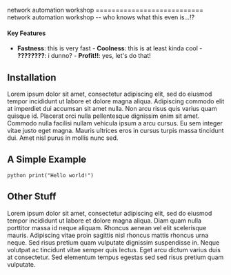 network automation workshop =========================== network automation workshop -- who knows what this even is...!?
#### Key Features
- __Fastness__: this is very fast - __Coolness__: this is at least kinda cool - __????????__: i dunno? - __Profit!!__: yes, let's do that!
## Installation
Lorem ipsum dolor sit amet, consectetur adipiscing elit, sed do eiusmod tempor incididunt ut labore et dolore magna aliqua. Adipiscing commodo elit at imperdiet dui accumsan sit amet 
nulla. Non arcu risus quis varius quam quisque id. Placerat orci nulla pellentesque dignissim enim sit amet. Commodo nulla facilisi nullam vehicula ipsum a arcu cursus. Eu sem 
integer vitae justo eget magna. Mauris ultrices eros in cursus turpis massa tincidunt dui. Amet nisl purus in mollis nunc sed.
## A Simple Example
```python print("Hello world!") ```
## Other Stuff
Lorem ipsum dolor sit amet, consectetur adipiscing elit, sed do eiusmod tempor incididunt ut labore et dolore magna aliqua. Diam quam nulla porttitor massa id neque aliquam. Rhoncus 
aenean vel elit scelerisque mauris. Adipiscing vitae proin sagittis nisl rhoncus mattis rhoncus urna neque. Sed risus pretium quam vulputate dignissim suspendisse in.
Neque volutpat ac tincidunt vitae semper quis lectus. Eget arcu dictum varius duis at consectetur. Sed elementum tempus egestas sed sed risus pretium quam vulputate.

